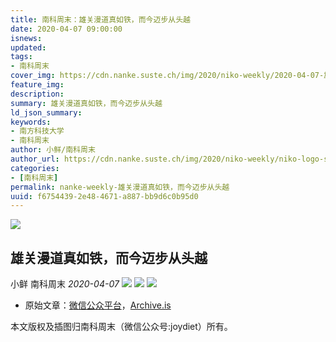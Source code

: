 ```yaml
---
title: 南科周末：雄关漫道真如铁，而今迈步从头越
date: 2020-04-07 09:00:00
isnews:
updated:
tags:
- 南科周末
cover_img: https://cdn.nanke.suste.ch/img/2020/niko-weekly/2020-04-07-雄关漫道真如铁，而今迈步从头越/og-image.jpeg
feature_img:
description:
summary: 雄关漫道真如铁，而今迈步从头越
ld_json_summary:
keywords:
- 南方科技大学
- 南科周末
author: 小鲜/南科周末
author_url: https://cdn.nanke.suste.ch/img/2020/niko-weekly/niko-logo-scaled.jpg
categories:
- [南科周末]
permalink: nanke-weekly-雄关漫道真如铁，而今迈步从头越
uuid: f6754439-2e48-4671-a887-bb9d6c0b95d0
---
```

![](https://cdn.nanke.suste.ch/img/2020/niko-weekly/2020-04-07-雄关漫道真如铁，而今迈步从头越/og-image.jpeg)

## 雄关漫道真如铁，而今迈步从头越

小鲜 南科周末 *2020-04-07*
![](https://cdn.nanke.suste.ch/img/2020/niko-weekly/header.png)
![](https://cdn.nanke.suste.ch/img/2020/niko-weekly/2020-04-07-雄关漫道真如铁，而今迈步从头越/01.jpg)
![](https://cdn.nanke.suste.ch/img/2020/niko-weekly/qr-footer.jpg)

- 原始文章：[微信公众平台](https://mp.weixin.qq.com/s/RO1JnjNobfjW0sCP3WtlwQ)，[Archive.is](https://archive.is/RrYG2)

本文版权及插图归南科周末（微信公众号:joydiet）所有。
